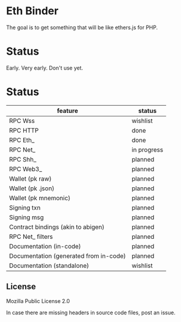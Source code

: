 # Eth Binder

The goal is to get something that will be like ethers.js for PHP.

# Status

Early. Very early. Don't use yet.

# Status

| feature                                | status      |
|----------------------------------------|-------------|
| RPC Wss                                | wishlist    |
| RPC HTTP                               | done        |
| RPC Eth_                               | done        |
| RPC Net_                               | in progress |
| RPC Shh_                               | planned     |
| RPC Web3_                              | planned     |
| Wallet (pk raw)                        | planned     |
| Wallet (pk .json)                      | planned     |
| Wallet (pk mnemonic)                   | planned     |
| Signing txn                            | planned     |
| Signing msg                            | planned     |
| Contract bindings (akin to abigen)     | planned     |
| RPC Net_ filters                       | planned     |
| Documentation (in-code)                | planned     |
| Documentation (generated from in-code) | planned     |
| Documentation (standalone)             | wishlist    |

## License

Mozilla Public License 2.0

In case there are missing headers in source code files, post an issue. 